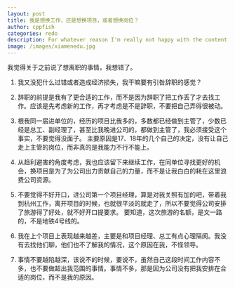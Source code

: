 ```yaml
---
layout: post
title: 我是想换工作，还是想换项目，或者想换岗位？
author: cppfish
categories: redo
description: For whatever reason I'm really not happy with the content I've written in the past so I'm going to start over again, from scratch.
image: /images/xiamenedu.jpg
---
```


我觉得关于之前说了想离职的事情，我想错了。

1. 我又没犯什么过错或者造成经济损失，我干嘛要有引咎辞职的感觉？

2. 辞职的前提是我有了更合适的工作，而不是因为辞职了把工作丢了才去找工作。应该是先考虑新的工作，再才考虑是不是辞职，不要把自己弄得很被动。

3. 根我同一届进单位的，经历的项目比我多的，多数都已经做到主管了，少数已经是总工、副经理了，甚至比我晚进公司的，都做到主管了，我必须接受这个事实，不要觉得没面子。
主要原因是17、18年的几个自己的决定，没有让自己走上主管的岗位，而非真的是我能力不行不能上。

4. 从趋利避害的角度考虑，我也应该留下来继续工作，在同单位寻找更好的机会，换项目是为了为公司出力贡献自己的力量，而不是让我白白的耗在这里浪费公司资源。

5. 不要觉得不好开口，进公司第一个项目经理，算是对我关照有加的吧，带着我到杭州工作，离开项目的时候，也就很平淡的就走了，所以不要觉得公司安排了旅游得了好处，就不好开口提要求。
要知道，这次旅游的名额，是文一路的，不是地铁4号线的。

6. 我在上个项目上表现越来越差，主要是和项目经理、总工有点心理隔阂。我没有去找他们聊，他们也不了解我的情况，这个原因在我，不怪领导。

7. 事情不要越陷越深，该说不的时候，要说不，虽然自己这段时间工作内容不多，也不要做超出我范围的事情。事情不多，那是因为公司没有把我安排在合适的岗位，而不是我的原因。

